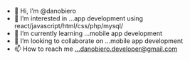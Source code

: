 - 👋 Hi, I’m @danobiero
- 👀 I’m interested in ...app development using react/javascript/html/css/php/mysql/
- 🌱 I’m currently learning ...mobile app development
- 💞️ I’m looking to collaborate on ...mobile app development
- 📫 How to reach me ...danobiero.developer@gmail.com

<!---
danobiero/danobiero is a ✨ special ✨ repository because its `README.md` (this file) appears on your GitHub profile.
You can click the Preview link to take a look at your changes.
--->
